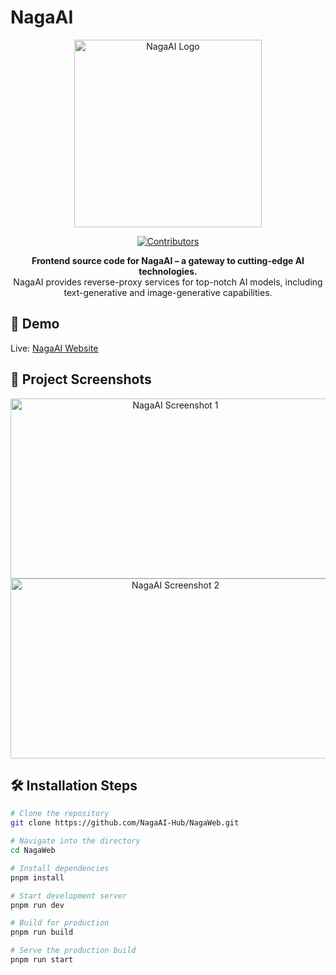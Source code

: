 # NagaAI

<p align="center">
  <img src="https://codingee.com/wp-content/uploads/2021/01/artificial-intelligence.png" alt="NagaAI Logo" width="300px">
</p>

<p align="center">
  <a href="https://github.com/NagaAI-Hub/NagaWeb">
    <img src="https://img.shields.io/github/contributors/NagaAI-Hub/NagaWeb" alt="Contributors">
  </a>
</p>

<p align="center">
  <strong>Frontend source code for NagaAI – a gateway to cutting-edge AI technologies.</strong><br>
  NagaAI provides reverse-proxy services for top-notch AI models, including text-generative and image-generative capabilities.
</p>

## 🚀 Demo

Live: [NagaAI Website](https://naga.ac/)

## 📸 Project Screenshots

<p align="center">
  <img src="https://homosexual.ovh/assets/DeHashed.ppweupp6qzyl.png" alt="NagaAI Screenshot 1" width="512" height="288">
  <img src="https://homosexual.ovh/assets/DeHashed.r7nli9dvaqvk.png" alt="NagaAI Screenshot 2" width="512" height="288">
</p>

## 🛠️ Installation Steps

```bash
# Clone the repository
git clone https://github.com/NagaAI-Hub/NagaWeb.git

# Navigate into the directory
cd NagaWeb

# Install dependencies
pnpm install

# Start development server
pnpm run dev

# Build for production
pnpm run build

# Serve the production build
pnpm run start
```
